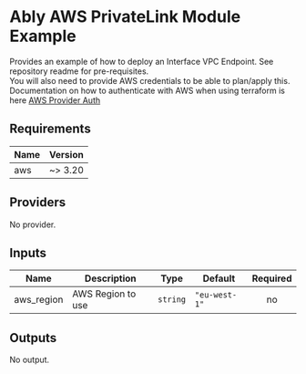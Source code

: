 # Ably AWS PrivateLink Module Example

Provides an example of how to deploy an Interface VPC Endpoint. See repository readme for pre-requisites.  
You will also need to provide AWS credentials to be able to plan/apply this. Documentation on how to authenticate with AWS when using terraform is here [AWS Provider Auth](https://registry.terraform.io/providers/hashicorp/aws/latest/docs#authentication-and-configuration)

## Requirements

| Name | Version |
|------|---------|
| aws | ~> 3.20 |

## Providers

No provider.

## Inputs

| Name | Description | Type | Default | Required |
|------|-------------|------|---------|:--------:|
| aws\_region | AWS Region to use | `string` | `"eu-west-1"` | no |

## Outputs

No output.


